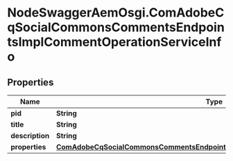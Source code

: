 # NodeSwaggerAemOsgi.ComAdobeCqSocialCommonsCommentsEndpointsImplCommentOperationServiceInfo

## Properties

Name | Type | Description | Notes
------------ | ------------- | ------------- | -------------
**pid** | **String** |  | [optional] 
**title** | **String** |  | [optional] 
**description** | **String** |  | [optional] 
**properties** | [**ComAdobeCqSocialCommonsCommentsEndpointsImplCommentOperationServiceProperties**](ComAdobeCqSocialCommonsCommentsEndpointsImplCommentOperationServiceProperties.md) |  | [optional] 


